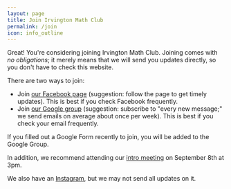 ```yaml
---
layout: page
title: Join Irvington Math Club
permalink: /join
icon: info_outline
---
```


Great! You're considering joining Irvington Math Club. Joining comes with *no obligations*; it merely means that we will send you updates directly, so you don't have to check this website.

There are two ways to join:

 - Join [our Facebook page](https://www.facebook.com/groups/ihsmathclub) (suggestion: follow the page to get timely updates). This is best if you check Facebook frequently.
 - Join [our Google group](https://groups.google.com/g/ihs-math-club) (suggestion: subscribe to "every new message;" we send emails on average about once per week). This is best if you check your email frequently.

If you filled out a Google Form recently to join, you will be added to the Google Group.

In addition, we recommend attending our [intro meeting](/events/2020/08/13/intro-meeting.html) on September 8th at 3pm.

We also have an [Instagram](https://www.instagram.com/ihsmath/), but we may not send all updates on it.
